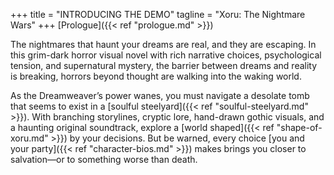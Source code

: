 +++
title = "INTRODUCING THE DEMO"
tagline = "Xoru: The Nightmare Wars"
+++
[Prologue]({{< ref "prologue.md" >}})

The nightmares that haunt your dreams are real, and they are escaping. In this grim-dark horror visual novel with rich narrative choices, psychological tension, and supernatural mystery, the barrier between dreams and reality is breaking, horrors beyond thought are walking into the waking world. 

As the Dreamweaver’s power wanes, you must navigate a desolate tomb that seems to exist in a [soulful steelyard]({{< ref "soulful-steelyard.md" >}}). With branching storylines, cryptic lore, hand-drawn gothic visuals, and a haunting original soundtrack, explore a [world shaped]({{< ref "shape-of-xoru.md" >}}) by your decisions. But be warned, every choice [you and your party]({{< ref "character-bios.md" >}}) makes brings you closer to salvation—or to something worse than death.


